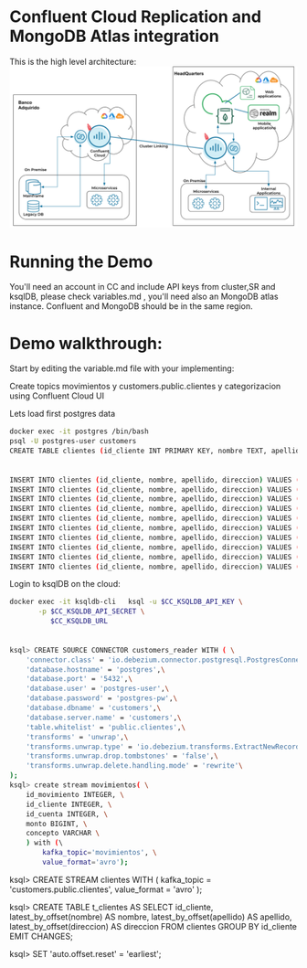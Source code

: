 # Confluent Cloud Replication and MongoDB Atlas integration 
This is the high level architecture:
![GitHub Logo](https://github.com/jr-marquez/Demos/blob/main/DemoCategorizador/images/arqui.png)

# Running the Demo
You'll need an account in CC and include API keys from cluster,SR and ksqlDB, please check variables.md , you'll need also an MongoDB atlas instance. 
Confluent and MongoDB should be in the same region.  

# Demo walkthrough:

Start by editing the variable.md file with your implementing: 

Create topics movimientos y customers.public.clientes y categorizacion using Confluent Cloud UI

Lets load first postgres data
```bash
docker exec -it postgres /bin/bash
psql -U postgres-user customers
CREATE TABLE clientes (id_cliente INT PRIMARY KEY, nombre TEXT, apellido TEXT, direccion TEXT);


INSERT INTO clientes (id_cliente, nombre, apellido, direccion) VALUES (1, 'fred', 'smith','liber 124');
INSERT INTO clientes (id_cliente, nombre, apellido, direccion) VALUES (2, 'jorge', 'perez','diez 124');
INSERT INTO clientes (id_cliente, nombre, apellido, direccion) VALUES (3, 'diego', 'reyes', ' rambla 124');
INSERT INTO clientes (id_cliente, nombre, apellido, direccion) VALUES (4, 'mario', 'baracus','barceloneta 124');
INSERT INTO clientes (id_cliente, nombre, apellido, direccion) VALUES (5, 'roque', 'graseras','tranvia 124');
INSERT INTO clientes (id_cliente, nombre, apellido, direccion) VALUES (6, 'peter', 'cash','dodisio 124');
INSERT INTO clientes (id_cliente, nombre, apellido, direccion) VALUES (7, 'douglas', 'costa','sacramentos 124');
INSERT INTO clientes (id_cliente, nombre, apellido, direccion) VALUES (8, 'richard', 'textex','palotes 124');
INSERT INTO clientes (id_cliente, nombre, apellido, direccion) VALUES (9, 'santi', 'villa','rana 124');
INSERT INTO clientes (id_cliente, nombre, apellido, direccion) VALUES (10, 'luis', 'sandro','pirineos 124');
```
Login to ksqlDB on the cloud:
```bash
docker exec -it ksqldb-cli   ksql -u $CC_KSQLDB_API_KEY \
       -p $CC_KSQLDB_API_SECRET \
          $CC_KSQLDB_URL


ksql> CREATE SOURCE CONNECTOR customers_reader WITH ( \
    'connector.class' = 'io.debezium.connector.postgresql.PostgresConnector',\
    'database.hostname' = 'postgres',\
    'database.port' = '5432',\
    'database.user' = 'postgres-user',\
    'database.password' = 'postgres-pw',\
    'database.dbname' = 'customers',\
    'database.server.name' = 'customers',\
    'table.whitelist' = 'public.clientes',\
    'transforms' = 'unwrap',\
    'transforms.unwrap.type' = 'io.debezium.transforms.ExtractNewRecordState',\
    'transforms.unwrap.drop.tombstones' = 'false',\
    'transforms.unwrap.delete.handling.mode' = 'rewrite'\
);
ksql> create stream movimientos( \
    id_movimiento INTEGER, \
    id_cliente INTEGER, \
    id_cuenta INTEGER, \
    monto BIGINT, \
    concepto VARCHAR \
    ) with (\ 
        kafka_topic='movimientos', \
        value_format='avro');
```

ksql> CREATE STREAM clientes WITH (
    kafka_topic = 'customers.public.clientes',
    value_format = 'avro'
);

ksql> CREATE TABLE t_clientes AS
    SELECT id_cliente,
           latest_by_offset(nombre) AS nombre,
           latest_by_offset(apellido) AS apellido,
           latest_by_offset(direccion) AS direccion
    FROM clientes
    GROUP BY id_cliente
    EMIT CHANGES;

ksql>  SET 'auto.offset.reset' = 'earliest';